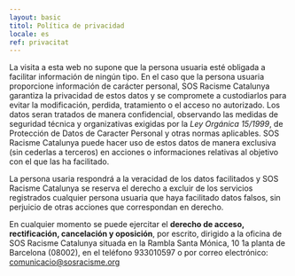 ```yaml
---
layout: basic
titol: Política de privacidad
locale: es
ref: privacitat
---
```


La visita a esta web no supone que la persona usuaria esté obligada a facilitar información de ningún tipo. En el caso que la persona usuaria proporcione información de carácter personal, SOS Racisme Catalunya garantiza la privacidad de estos datos y se compromete a custodiarlos para evitar la modificación, perdida, tratamiento o el acceso no autorizado. Los datos seran tratados de manera confidencial, observando las medidas de seguridad técnica y organizativas exigidas por la *Ley Orgánica 15/1999*, de Protección de Datos de Caracter Personal y otras normas aplicables. SOS Racisme Catalunya puede hacer uso de estos datos de manera exclusiva (sin cederlas a terceros) en acciones o informaciones relativas al objetivo con el que las ha facilitado.

La persona usaria respondrá a la veracidad de los datos facilitados y SOS Racisme Catalunya se reserva el derecho a excluir de los servicios registrados cualquier persona usuaria que haya facilitado datos falsos, sin perjuicio de otras acciones que correspondan en derecho.

En cualquier momento se puede ejercitar el **derecho de acceso, rectificación, cancelación y oposición**, por escrito, dirigido a la oficina de SOS Racisme Catalunya situada en la Rambla Santa Mónica, 10 1a planta de Barcelona (08002), en el teléfono 933010597 o por correo electrónico: [comunicacio@sosracisme.org](mailto:comunicacio@sosracisme.org)
